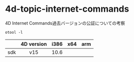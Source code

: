 # 4d-topic-internet-commands
4D Internet Commands過去バージョンの公証についての考察

`otool -l`

||4D version|i386|x64|arm|
|:-:|:-:|:-:|:-:|:-:|
|sdk|v15|10.6|||

